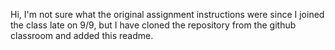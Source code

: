 Hi, I'm not sure what the original assignment instructions were since I joined the class late on 9/9, but I have cloned the repository from the github classroom and added this readme.